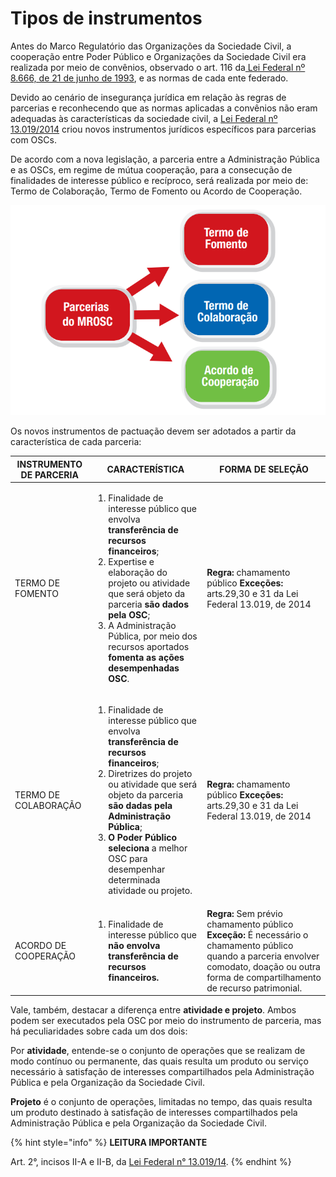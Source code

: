 # Tipos de instrumentos

Antes do Marco Regulatório das Organizações da Sociedade Civil, a cooperação entre Poder Público e Organizações da Sociedade Civil era realizada por meio de convênios, observado o art. 116 da[ Lei Federal nº 8.666, de 21 de junho de 1993](http://www.planalto.gov.br/ccivil\_03/Leis/L8666compilado.htm), e as normas de cada ente federado.

Devido ao cenário de insegurança jurídica em relação às regras de parcerias e reconhecendo que as normas aplicadas a convênios não eram adequadas às características da sociedade civil, a [Lei Federal nº 13.019/2014](http://www.planalto.gov.br/CCIVIL\_03/\_Ato2011-2014/2014/Lei/L13019compilado.htm) criou novos instrumentos jurídicos específicos para parcerias com OSCs.

De acordo com a nova legislação, a parceria entre a Administração Pública e as OSCs, em regime de mútua cooperação, para a consecução de finalidades de interesse público e recíproco, será realizada por meio de: Termo de Colaboração, Termo de Fomento ou Acordo de Cooperação.

![](<../../.gitbook/assets/image (290).png>)

Os novos instrumentos de pactuação devem ser adotados a partir da característica de cada parceria:

| **INSTRUMENTO DE PARCERIA** | **CARACTERÍSTICA**                                                                                                                                                                                                                                                                                                                                                     | **FORMA DE SELEÇÃO**                                                                                                                                                                           |
| --------------------------- | ---------------------------------------------------------------------------------------------------------------------------------------------------------------------------------------------------------------------------------------------------------------------------------------------------------------------------------------------------------------------- | ---------------------------------------------------------------------------------------------------------------------------------------------------------------------------------------------- |
| TERMO DE FOMENTO            | <ol><li>Finalidade de interesse público que envolva <strong>transferência de recursos financeiros</strong>;</li><li>Expertise e elaboração do projeto ou atividade que será objeto da parceria <strong>são dados pela OSC</strong>;</li><li>A Administração Pública, por meio dos recursos aportados <strong>fomenta as ações desempenhadas OSC</strong>.</li></ol>    | **Regra:** chamamento público **Exceções:** arts.29,30 e 31 da Lei Federal 13.019, de 2014                                                                                                     |
| TERMO DE COLABORAÇÃO        | <ol><li>Finalidade de interesse público que envolva <strong>transferência de recursos financeiros</strong>;</li><li>Diretrizes do projeto ou atividade que será objeto da parceria <strong>são dadas pela Administração Pública</strong>;</li><li><strong>O Poder Público seleciona</strong> a melhor OSC para desempenhar determinada atividade ou projeto.</li></ol> | **Regra:** chamamento público **Exceções:** arts.29,30 e 31 da Lei Federal 13.019, de 2014                                                                                                     |
| ACORDO DE COOPERAÇÃO        | <ol><li>Finalidade de interesse público que <strong>não envolva transferência de recursos financeiros.</strong></li></ol>                                                                                                                                                                                                                                              | **Regra:** Sem prévio chamamento público **Exceção:** É necessário o chamamento público quando a parceria envolver comodato, doação ou outra forma de compartilhamento de recurso patrimonial. |

Vale, também, destacar a diferença entre **atividade e projeto**. Ambos podem ser executados pela OSC por meio do instrumento de parceria, mas há peculiaridades sobre cada um dos dois:

Por **atividade**, entende-se o conjunto de operações que se realizam de modo contínuo ou permanente, das quais resulta um produto ou serviço necessário à satisfação de interesses compartilhados pela Administração Pública e pela Organização da Sociedade Civil.&#x20;

**Projeto** é o conjunto de operações, limitadas no tempo, das quais resulta um produto destinado à satisfação de interesses compartilhados pela Administração Pública e pela Organização da Sociedade Civil.

{% hint style="info" %}
**LEITURA IMPORTANTE**

Art. 2°, incisos II-A e II-B, da [Lei Federal n° 13.019/14](http://www.planalto.gov.br/CCIVIL\_03/\_Ato2011-2014/2014/Lei/L13019compilado.htm).
{% endhint %}
